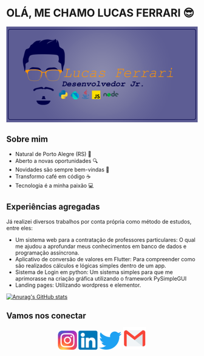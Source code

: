 # OLÁ, ME CHAMO LUCAS FERRARI 😎

![banner principal](/imgs/banner.png)

## Sobre mim 

* Natural de Porto Alegre (RS) 📌
* Aberto a novas oportunidades 🔍
* Novidades são sempre bem-vindas 📖
* Transformo café em código ☕
* Tecnologia é a minha paixão 💻
 
## Experiências agregadas
 
Já realizei diversos trabalhos por conta própria como método de estudos, entre eles:
 

* Um sistema web para a contratação de professores particulares:
    O qual me ajudou a aprofundar meus conhecimentos em banco de dados e programação assíncrona.
* Aplicativo de conversão de valores em Flutter: 
    Para compreender como são realizados cálculos e lógicas simples dentro de um app. 
* Sistema de Login em python:
    Um sistema simples para que me aprimorasse na criação gráfica utilizando o framework PySimpleGUI
* Landing pages:
    Utilizando wordpress e elementor.

[![Anurag's GitHub stats](https://github-readme-stats.vercel.app/api?username=ferrarilucas)](https://github.com/ferrarilucas)


## Vamos nos conectar
<div align = "center">
<a href = "https://instagram.com/ferrarilr" target="_blank"><img src = "/imgs/instagram-logo.png" width="50" /></a>
<a href = "https://www.linkedin.com/in/lucasferrarir/" target="_blank"><img src = "/imgs/linkedin.png" width="50" /></a>
<a href = "https://twitter.com/ferrarilr" target="_blank"><img src = "/imgs/twitter.png" width="60" /></a>
<a href = "mailto:ferrari.lucasr@gmail.com" target="_blank"><img src = "/imgs/email.png" width="60" /></a>
</div>
